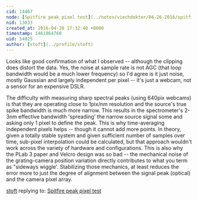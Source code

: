 ```yaml
---
cid: 14467
node: [Spitfire peak pixel test](../notes/viechdokter/04-26-2016/spitfire-peak-pixel-test)
nid: 13033
created_at: 2016-04-28 17:32:40 +0000
timestamp: 1461864760
uid: 54025
author: [stoft](../profile/stoft)
---
```


Looks like good confirmation of what I observed -- although the clipping does distort the data. Yes, the noise at sample rate is not AGC (that loop bandwidth would be a much lower frequency) so I'd agree is it just noise, mostly Gaussian and largely independent per pixel -- it's just a webcam, not a sensor for an expensive DSLR.

The difficulty with measuring sharp spectral peaks (using 640pix webcams) is that they are operating close to 1pix/nm resolution and the source's true spike bandwidth is much more narrow. This results in the spectrometer's 2-3nm effective bandwidth 'spreading' the narrow source signal some and asking only 1 pixel to define the peak. This is why time-averaging independent pixels helps -- though it cannot add more points. In theory, given a totally stable system and given sufficient number of samples over time, sub-pixel interpolation could be calculated, but that approach wouldn't work across the variety of hardware and configurations. This is also why the PLab 3 paper and Velcro design was so bad -- the mechanical noise of the grating-camera position variation directly contributes to what you term as "sideways wiggle'. Stabilizing those mechanics, at least reduces the error more to just the degree of alignment between the signal peak (optical) and the camera pixel array.

[stoft](../profile/stoft) replying to: [Spitfire peak pixel test](../notes/viechdokter/04-26-2016/spitfire-peak-pixel-test)

